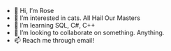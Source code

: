 - 👋 Hi, I’m Rose
- 👀 I’m interested in cats. All Hail Our Masters
- 🌱 I’m learning SQL, C#, C++
- 💞️ I’m looking to collaborate on something. Anything.
- 📫 Reach me through email!
